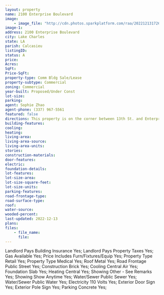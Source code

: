 ```yaml
---
layout: property
name: 2100 Enterprise Boulevard 
image:
    - image_file: "http://cdn.photos.sparkplatform.com/raa/20221213172604180937000000.jpg"
image-1:
address: 2100 Enterprise Boulevard
city: Lake Charles
state: LA
parish: Calcasieu
listingID: 
status: A
price: 
Acres: 
SqFt: 
Price-SqFt: 
property-type: Comm Bldg Sale/Lease
property-subtype: Commercial
zoning: Commercial
year-built: Proposed/Under Const
lot-size: 
parking: 
agent: Sophie Zhao
agent-phone: (337) 967-5561
featured: false
directions: This property is on the corner between 13th St. and Enterprise BLVD
building-features: 
cooling: 
heating: 
living-area: 
living-area-source: 
living-area-units: 
stories: 
construction-materials: 
door-features: 
electric: 
foundation-details: 
lot-features: 
lot-size-area: 
lot-size-square-feet: 
lot-size-units: 
parking-features: 
road-frontage-type: 
road-surface-type: 
roof: 
water-source: 
wooded-percent: 
last-updated: 2022-12-13
plans: 
files:
    - file_name:
      file:
---
```

Landlord Pays	Building Insurance	Yes;
Landlord Pays	Property Taxes	Yes;
Gas	Available	Yes;
Price Includes	Furn/Fixtures/Equip	Yes;
Property Type	Retail	Yes;
Property Type	Medical	Yes;
Roof	Metal	Yes;
Road Frontage	Public Street	Yes;
Construction	Brick	Yes;
Cooling	Central Air	Yes;
Foundation	Slab	Yes;
Heating	Central	Yes;
Showing	Other - See Remarks	Yes;
Showing	Show Anytime	Yes;
Water/Sewer	Public Sewer	Yes;
Water/Sewer	Public Water	Yes;
Electricity	110 Volts	Yes;
Exterior	Door Sign	Yes;
Exterior	Pole Sign	Yes;
Parking	Concrete	Yes;


